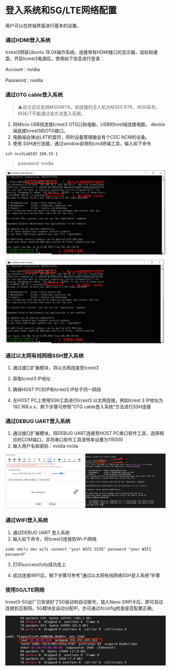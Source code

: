 # 登入系统和5G/LTE网络配置

用户可以在终端界面进行基本的设置。

### 通过HDMI登入系统

Icrest3预装Ubuntu 18.04操作系统。连接带有HDMI接口的显示器，鼠标和键盘，开启Icrest3电源后，使用如下信息进行登录：

Account：nvidia

Password：nvidia

### 通过OTG cable登入系统

> ⚠️该方式仅支持M300RTK，如连接的无人机为M350 RTK、M30系列、M3E/T不能通过该方法登入系统。

1. 将Micro USB线连接Icrest3 OTG口和电脑，USB的host端连接电脑， device端连接Icrest3的OTG接口。
2. 电脑端会弹出L4T的盘符，同时设备管理器会有个CDC NCM的设备。
3. 使用 SSH进行连接，通过window自带的cmd终端工具，输入如下命令

```
ssh nvidia@192.168.55.1
```

> password: nvidia

![通过OTG cable登入系统 ](../images/%E9%80%9A%E8%BF%87OTG%20cable%E7%99%BB%E5%85%A5%E7%B3%BB%E7%BB%9F%20.jpg)

<img src="../images/%E9%80%9A%E8%BF%87OTG%20cable%E7%99%BB%E5%85%A5%E7%B3%BB%E7%BB%9F%20.jpg" alt="通过OTG cable登入系统 " style="zoom:50%;" />

### 通过以太网有线网络SSH登入系统

1. 通过接口扩展模块，将以太网连接至Icrest3
2.  获取Icrest3 IP地址
3. 确保HOST PC的IP和Icrest3 IP处于同一网段

4. 在HOST PC上使用SSH工具进行Icrest3 以太网连接，例如Icrest 3 IP地址为 192.168.x.x，剩下步骤可参照“OTG cable登入系统”方法进行SSH连接

### 通过DEBUG UART登入系统

1. 通过接口扩展模块，将DEBUG UART连接至HOST PC串口软件工具，选择相应的COM端口，并将串口软件工具波特率设置为115000
2. 输入用户名和密码：nvidia nvida

![通过DEBUG UART登入系统 ](../images/%E9%80%9A%E8%BF%87DEBUG%20UART%E7%99%BB%E5%85%A5%E7%B3%BB%E7%BB%9F%20.jpg)

### 通过WIFI登入系统

1. 通过DEBUG UART 登入系统
2. 输入如下命令，将Icrest3连接到Wi-Fi网络

```
sudo nmcli dev wifi connect "your WIFI SSID" password "your WIFI password"
```

3. 打印successfully成功连上

4. 成功连接WIFI后，剩下步骤可参考“通过以太网有线网络SSH登入系统”步骤

### 使用5G/LTE网络

Icrest3-5G出厂已安装好了5G驱动和自动拨号，插入Nano SIM1卡后，即可自动连接到互联网。5G模块会自动分配IP。亦可通过ifconfig检查是否配置正确。

![拨号成功](../images/%E6%8B%A8%E5%8F%B7%E6%88%90%E5%8A%9F.jpg)